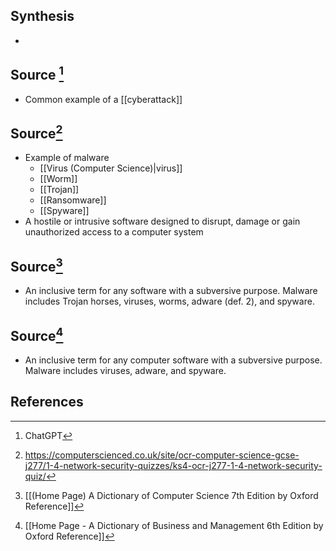 ## Synthesis
- 
## Source [^1]
- Common example of a [[cyberattack]]

## Source[^2]
- Example of malware
	- [[Virus (Computer Science)|virus]]
	- [[Worm]]
	- [[Trojan]]
	- [[Ransomware]]
	- [[Spyware]]
- A hostile or intrusive software designed to disrupt, damage or gain unauthorized access to a computer system

## Source[^3]
- An inclusive term for any software with a subversive purpose. Malware includes Trojan horses, viruses, worms, adware (def. 2), and spyware.
## Source[^4]
- An inclusive term for any computer software with a subversive purpose. Malware includes viruses, adware, and spyware.
## References

[^1]: ChatGPT
[^2]: https://computerscienced.co.uk/site/ocr-computer-science-gcse-j277/1-4-network-security-quizzes/ks4-ocr-j277-1-4-network-security-quiz/
[^3]: [[(Home Page) A Dictionary of Computer Science 7th Edition by Oxford Reference]]
[^4]: [[Home Page - A Dictionary of Business and Management 6th Edition by Oxford Reference]]